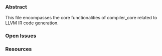 ### Abstract
This file encompasses the core functionalities of compiler_core related to LLVM IR code generation.
### Open Issues

### Resources